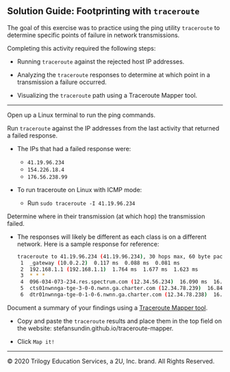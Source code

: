 ## Solution Guide: Footprinting with `traceroute`

The goal of this exercise was to practice using the ping utility `traceroute` to determine specific points of failure in network transmissions.

Completing this activity required the following steps:

   - Running `traceroute` against the rejected host IP addresses.
   
   - Analyzing the `traceroute` responses to determine at which point in a transmission a failure occurred.
   
   - Visualizing the `traceroute` path using a Traceroute Mapper tool.
	
  --- 

Open up a Linux terminal to run the ping commands.
  	 
 Run `traceroute` against the IP addresses from the last activity that returned a failed response.

- The IPs that had a failed response were:
	
	- `41.19.96.234 `
	- `154.226.18.4` 
	- `176.56.238.99`

- To run traceroute on Linux with ICMP mode: 
  - Run `sudo traceroute -I 41.19.96.234`

Determine where in their transmission (at which hop) the transmission failed.
     
- The responses will likely be different as each class is on a different network. Here is a sample response for reference:

  ```bash
  traceroute to 41.19.96.234 (41.19.96.234), 30 hops max, 60 byte packets
   1  _gateway (10.0.2.2)  0.117 ms  0.088 ms  0.081 ms
   2  192.168.1.1 (192.168.1.1)  1.764 ms  1.677 ms  1.623 ms
   3  * * *
   4  096-034-073-234.res.spectrum.com (12.34.56.234)  16.090 ms  16.960 ms  17.053 ms
   5  cts01nwnnga-tge-3-0-0.nwnn.ga.charter.com (12.34.78.239)  16.843 ms  16.852 ms  16.899 ms
   6  dtr01nwnnga-tge-0-1-0-6.nwnn.ga.charter.com (12.34.78.238)  16.933 ms  9.163 ms  14.229 ms
  ```

Document a summary of your findings using a [Traceroute Mapper tool](https://stefansundin.github.io/traceroute-mapper/). 

- Copy and paste the `traceroute` results and place them in the top field on the website: stefansundin.github.io/traceroute-mapper.

- Click `Map it!`

   
---
© 2020 Trilogy Education Services, a 2U, Inc. brand. All Rights Reserved.
